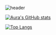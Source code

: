 ![header](https://capsule-render.vercel.app/api?type=wave&color=auto&height=300&section=header&text=Hello%20aura's%20github&fontSize=90)

[![Aura's GitHub stats](https://github-readme-stats.vercel.app/api?username=CHOIHONGMO&show_icons=true&theme=dracula)](https://github.com/anuraghazra/github-readme-stats)

[![Top Langs](https://github-readme-stats.vercel.app/api/top-langs/?username=anuraghazra&layout=compact)](https://github.com/anuraghazra/github-readme-stats)
